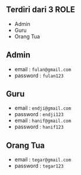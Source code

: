 ## Terdiri dari 3 ROLE
- Admin
- Guru
- Orang Tua

## Admin
- email : `fulan@gmail.com`
- password : `fulan123`

## Guru
- email : `endji@gmail.com`
- password : `endji123`
- email : `hanif@gmail.com`
- password : `hanif123`

## Orang Tua
- email : `tegar@gmail.com`
- password : `tegar123`

